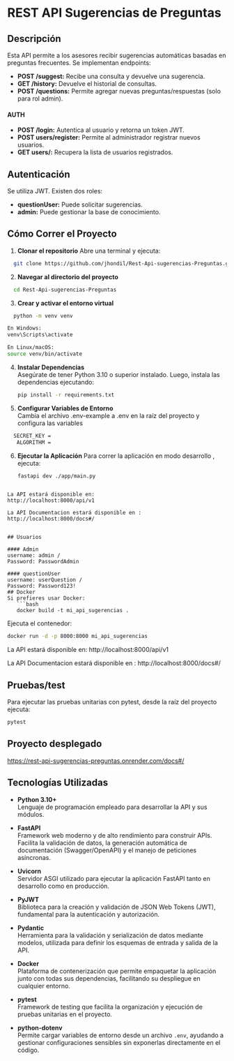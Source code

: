 # REST API Sugerencias de Preguntas

## Descripción
Esta API permite a los asesores recibir sugerencias automáticas basadas en preguntas frecuentes. Se implementan endpoints:
- **POST /suggest:** Recibe una consulta y devuelve una sugerencia.
- **GET /history:** Devuelve el historial de consultas.
- **POST /questions:** Permite agregar nuevas preguntas/respuestas (solo para rol admin).
#### AUTH
- **POST /login:** Autentica al usuario y retorna un token JWT.
- **POST users/register:**  Permite al administrador registrar nuevos usuarios.
- **GET users/:** Recupera la lista de usuarios registrados.

## Autenticación
Se utiliza JWT. Existen dos roles:
- **questionUser:** Puede solicitar sugerencias.
- **admin:** Puede gestionar la base de conocimiento.

## Cómo Correr el Proyecto


1. **Clonar el repositorio**
Abre una terminal y ejecuta: 
 ```bash
   git clone https://github.com/jhondil/Rest-Api-sugerencias-Preguntas.git
 ```

2. **Navegar al directorio del proyecto**
 ```bash
   cd Rest-Api-sugerencias-Preguntas
 ```
3. **Crear y activar el entorno virtual**

 ```bash
   python -m venv venv

En Windows:
venv\Scripts\activate

En Linux/macOS:
source venv/bin/activate
 ```

4. **Instalar Dependencias**  
   Asegúrate de tener Python 3.10 o superior instalado. Luego, instala las dependencias ejecutando:
   ```bash
   pip install -r requirements.txt
   ```

5. **Configurar Variables de Entorno**  
   Cambia el archivo .env-example a .env en la raíz del proyecto y configura las variables
 ```bash
   SECRET_KEY =
    ALGORITHM = 
   ```

6. **Ejecutar la Aplicación**
Para correr la aplicación en modo desarrollo , ejecuta:
   ```bash
   fastapi dev ./app/main.py
```

La API estará disponible en:
http://localhost:8000/api/v1

La API Documentacion estará disponible en :
http://localhost:8000/docs#/


## Usuarios

#### Admin
username: admin /
Password: PasswordAdmin

#### questionUser
username: userQuestion /
Password: Password123!
## Docker
Si prefieres usar Docker:
   ```bash
   docker build -t mi_api_sugerencias .
```

Ejecuta el contenedor:
   ```bash
   docker run -d -p 8000:8000 mi_api_sugerencias

```
La API estará disponible en:
http://localhost:8000/api/v1

La API Documentacion estará disponible en :
http://localhost:8000/docs#/

## Pruebas/test
Para ejecutar las pruebas unitarias con pytest, desde la raíz del proyecto ejecuta:
   ```bash
pytest
```

## Proyecto desplegado
https://rest-api-sugerencias-preguntas.onrender.com/docs#/

## Tecnologías Utilizadas

- **Python 3.10+**  
  Lenguaje de programación empleado para desarrollar la API y sus módulos.

- **FastAPI**  
  Framework web moderno y de alto rendimiento para construir APIs. Facilita la validación de datos, la generación automática de documentación (Swagger/OpenAPI) y el manejo de peticiones asíncronas.

- **Uvicorn**  
  Servidor ASGI utilizado para ejecutar la aplicación FastAPI tanto en desarrollo como en producción.

- **PyJWT**  
  Biblioteca para la creación y validación de JSON Web Tokens (JWT), fundamental para la autenticación y autorización.

- **Pydantic**  
  Herramienta para la validación y serialización de datos mediante modelos, utilizada para definir los esquemas de entrada y salida de la API.

- **Docker**  
  Plataforma de contenerización que permite empaquetar la aplicación junto con todas sus dependencias, facilitando su despliegue en cualquier entorno.

- **pytest**  
  Framework de testing que facilita la organización y ejecución de pruebas unitarias en el proyecto.

- **python-dotenv**  
  Permite cargar variables de entorno desde un archivo `.env`, ayudando a gestionar configuraciones sensibles sin exponerlas directamente en el código.
